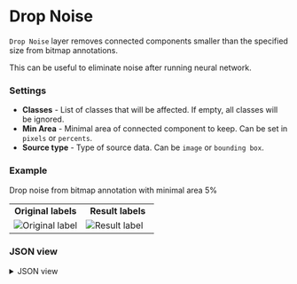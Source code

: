# Drop Noise

`Drop Noise` layer removes connected components smaller than the specified size from bitmap annotations.

This can be useful to eliminate noise after running neural network.

### Settings

- **Classes** - List of classes that will be affected. If empty, all classes will be ignored.
- **Min Area** - Minimal area of connected component to keep. Can be set in `pixels` or `percents`.
- **Source type** - Type of source data. Can be `image` or `bounding box`.

### Example

Drop noise from bitmap annotation with minimal area 5%

<table>
<tr>
<td style="text-align:center; width:50%"><strong>Original labels</strong></td>
<td style="text-align:center; width:50%"><strong>Result labels</strong></td>
</tr>
<tr>
<td> <img src="https://github.com/supervisely-ecosystem/ml-nodes/assets/79905215/b5258a62-0a47-4631-bbab-c39fb22609e4" alt="Original label"/> </td>
<td> <img src="https://github.com/supervisely-ecosystem/ml-nodes/assets/79905215/e98942e3-6d1b-4218-9b13-c746d9bf3f63" alt="Result label"/> </td>
</tr>
</table>

### JSON view

<details>
  <summary>JSON view</summary>
<pre>
{
  "action": "drop_noise",
  "src": ["$images_project_1"],
  "dst": "$drop_noise_2",
  "settings": {
    "classes": ["shoes"],
    "min_area": "5%",
    "src_type": "image"
  }
}
</pre>
</details>
